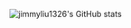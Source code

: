 ![jimmyliu1326's GitHub stats](https://github-readme-stats.vercel.app/api?username=jimmyliu1326&show_icons=true&theme=city_lights)
